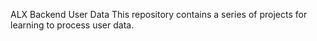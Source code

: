 ALX Backend User Data
This repository contains a series of projects for learning to process user data.
